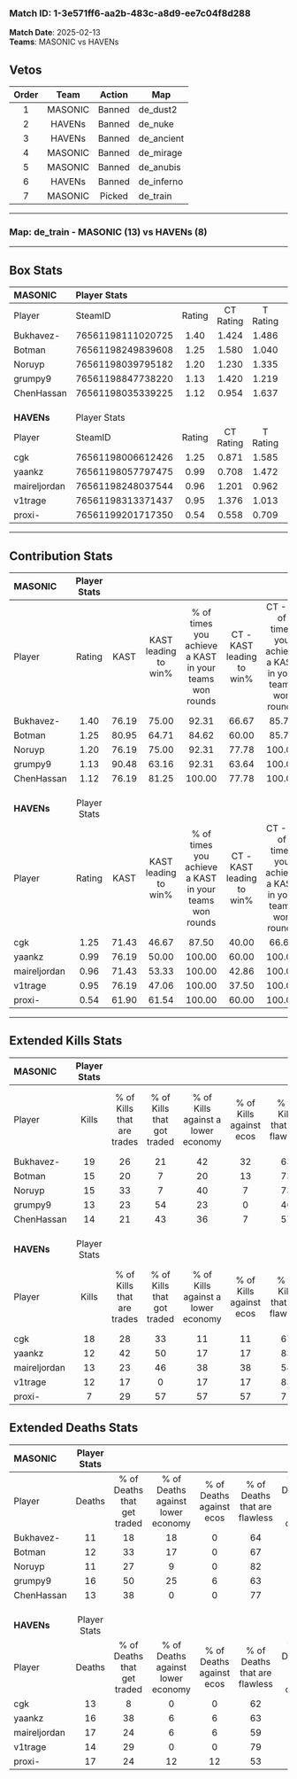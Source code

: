 ### Match ID: 1-3e571ff6-aa2b-483c-a8d9-ee7c04f8d288  
**Match Date**: 2025-02-13  
**Teams**: MASONIC vs HAVENs  

## Vetos  

| Order | Team | Action | Map |
| :---: | :--: | :----: | --- |
| 1 | MASONIC | Banned | de_dust2 |
| 2 | HAVENs | Banned | de_nuke |
| 3 | HAVENs | Banned | de_ancient |
| 4 | MASONIC | Banned | de_mirage |
| 5 | MASONIC | Banned | de_anubis |
| 6 | HAVENs | Banned | de_inferno |
| 7 | MASONIC | Picked | de_train |

---  

### **Map**: de_train - MASONIC (13) vs HAVENs (8)  
---  

## Box Stats  

| **MASONIC**  | Player Stats      |        |           |          |       |      |       |         |        |      |     |
| :- | :- | :-: | :-: | :-: | :-: | :-: | :-: | :-: | :-: | :-: | :-: |
| Player       | SteamID           | Rating | CT Rating | T Rating | KAST  | ADR  | Kills | Assists | Deaths | K/D  | HS% |
| Bukhavez-    | 76561198111020725 |  1.40  |   1.424   |  1.486   | 76.19 | 87.2 |  19   |    0    |   11   | 1.73 | 47  |
| Botman       | 76561198249839608 |  1.25  |   1.580   |  1.040   | 80.95 | 79.1 |  15   |    6    |   12   | 1.25 | 60  |
| Noruyp       | 76561198039795182 |  1.20  |   1.230   |  1.335   | 76.19 | 73.0 |  15   |    2    |   11   | 1.36 |  6  |
| grumpy9      | 76561198847738220 |  1.13  |   1.420   |  1.219   | 90.48 | 76.1 |  13   |    7    |   16   | 0.81 | 61  |
| ChenHassan   | 76561198035339225 |  1.12  |   0.954   |  1.637   | 76.19 | 75.1 |  14   |    3    |   13   | 1.08 | 50  |
|              |                   |        |           |          |       |      |       |         |        |      |     |
|              |                   |        |           |          |       |      |       |         |        |      |     |
|              |                   |        |           |          |       |      |       |         |        |      |     |
| **HAVENs**   | Player Stats      |        |           |          |       |      |       |         |        |      |     |
| Player       | SteamID           | Rating | CT Rating | T Rating | KAST  | ADR  | Kills | Assists | Deaths | K/D  | HS% |
| cgk          | 76561198006612426 |  1.25  |   0.871   |  1.585   | 71.43 | 75.4 |  18   |    4    |   13   | 1.38 | 44  |
| yaankz       | 76561198057797475 |  0.99  |   0.708   |  1.472   | 76.19 | 80.7 |  12   |    6    |   16   | 0.75 | 41  |
| maireljordan | 76561198248037544 |  0.96  |   1.201   |  0.962   | 71.43 | 77.5 |  13   |    6    |   17   | 0.76 | 15  |
| v1trage      | 76561198313371437 |  0.95  |   1.376   |  1.013   | 76.19 | 58.8 |  12   |    1    |   14   | 0.86 | 58  |
| proxi-       | 76561199201717350 |  0.54  |   0.558   |  0.709   | 61.90 | 49.5 |   7   |    3    |   17   | 0.41 | 42  |
---  

## Contribution Stats  

| **MASONIC**  | Player Stats |       |                      |                                                        |                           |                                                             |                          |                                                            |
| :- | :-: | :-: | :-: | :-: | :-: | :-: | :-: | :-: |
| Player       |    Rating    | KAST  | KAST leading to win% | % of times you achieve a KAST in your teams won rounds | CT - KAST leading to win% | CT - % of times you achieve a KAST in your teams won rounds | T - KAST leading to win% | T - % of times you achieve a KAST in your teams won rounds |
| Bukhavez-    |     1.40     | 76.19 |        75.00         |                         92.31                          |           66.67           |                            85.71                            |          85.71           |                           100.00                           |
| Botman       |     1.25     | 80.95 |        64.71         |                         84.62                          |           60.00           |                            85.71                            |          71.43           |                           83.33                            |
| Noruyp       |     1.20     | 76.19 |        75.00         |                         92.31                          |           77.78           |                           100.00                            |          71.43           |                           83.33                            |
| grumpy9      |     1.13     | 90.48 |        63.16         |                         92.31                          |           63.64           |                           100.00                            |          62.50           |                           83.33                            |
| ChenHassan   |     1.12     | 76.19 |        81.25         |                         100.00                         |           77.78           |                           100.00                            |          85.71           |                           100.00                           |
|              |              |       |                      |                                                        |                           |                                                             |                          |                                                            |
|              |              |       |                      |                                                        |                           |                                                             |                          |                                                            |
|              |              |       |                      |                                                        |                           |                                                             |                          |                                                            |
| **HAVENs**   | Player Stats |       |                      |                                                        |                           |                                                             |                          |                                                            |
| Player       |    Rating    | KAST  | KAST leading to win% | % of times you achieve a KAST in your teams won rounds | CT - KAST leading to win% | CT - % of times you achieve a KAST in your teams won rounds | T - KAST leading to win% | T - % of times you achieve a KAST in your teams won rounds |
| cgk          |     1.25     | 71.43 |        46.67         |                         87.50                          |           40.00           |                            66.67                            |          50.00           |                           100.00                           |
| yaankz       |     0.99     | 76.19 |        50.00         |                         100.00                         |           60.00           |                           100.00                            |          45.45           |                           100.00                           |
| maireljordan |     0.96     | 71.43 |        53.33         |                         100.00                         |           42.86           |                           100.00                            |          62.50           |                           100.00                           |
| v1trage      |     0.95     | 76.19 |        47.06         |                         100.00                         |           37.50           |                           100.00                            |          55.56           |                           100.00                           |
| proxi-       |     0.54     | 61.90 |        61.54         |                         100.00                         |           60.00           |                           100.00                            |          62.50           |                           100.00                           |
---  

## Extended Kills Stats  

| **MASONIC**  | Player Stats |                            |                            |                                    |                         |                              |                                 |                                       |                    |           |
| :- | :-: | :-: | :-: | :-: | :-: | :-: | :-: | :-: | :-: | :-: |
| Player       |    Kills     | % of Kills that are trades | % of Kills that got traded | % of Kills against a lower economy | % of Kills against ecos | % of Kills that are flawless | % of Kills that are close duels | % of Kills that are assisted by flash | Pistol Round Kills | AWP Kills |
| Bukhavez-    |      19      |             26             |             21             |                 42                 |           32            |              63              |               11                |                   5                   |         4          |     0     |
| Botman       |      15      |             20             |             7              |                 20                 |           13            |              73              |                7                |                   0                   |         0          |     0     |
| Noruyp       |      15      |             33             |             7              |                 40                 |            7            |              73              |                0                |                   7                   |         0          |    14     |
| grumpy9      |      13      |             23             |             54             |                 23                 |            0            |              46              |               15                |                   0                   |         3          |     0     |
| ChenHassan   |      14      |             21             |             43             |                 36                 |            7            |              57              |                0                |                  14                   |         0          |     0     |
|              |              |                            |                            |                                    |                         |                              |                                 |                                       |                    |           |
|              |              |                            |                            |                                    |                         |                              |                                 |                                       |                    |           |
|              |              |                            |                            |                                    |                         |                              |                                 |                                       |                    |           |
| **HAVENs**   | Player Stats |                            |                            |                                    |                         |                              |                                 |                                       |                    |           |
| Player       |    Kills     | % of Kills that are trades | % of Kills that got traded | % of Kills against a lower economy | % of Kills against ecos | % of Kills that are flawless | % of Kills that are close duels | % of Kills that are assisted by flash | Pistol Round Kills | AWP Kills |
| cgk          |      18      |             28             |             33             |                 11                 |           11            |              67              |                0                |                   0                   |         2          |     0     |
| yaankz       |      12      |             42             |             50             |                 17                 |           17            |              83              |                0                |                  25                   |         2          |     0     |
| maireljordan |      13      |             23             |             46             |                 38                 |           38            |              54              |                0                |                   0                   |         1          |     0     |
| v1trage      |      12      |             17             |             0              |                 17                 |           17            |              83              |                0                |                  17                   |         1          |     4     |
| proxi-       |      7       |             29             |             57             |                 57                 |           57            |              71              |               14                |                   0                   |         0          |     5     |
## Extended Deaths Stats  

| **MASONIC**  | Player Stats |                             |                                   |                          |                               |                            |                           |               |
| :- | :-: | :-: | :-: | :-: | :-: | :-: | :-: | :-: |
| Player       |    Deaths    | % of Deaths that get traded | % of Deaths against lower economy | % of Deaths against ecos | % of Deaths that are flawless | % of Deaths that are close | % of Deaths while blinded | Deaths to AWP |
| Bukhavez-    |      11      |             18              |                18                 |            0             |              64               |             0              |             9             |       2       |
| Botman       |      12      |             33              |                17                 |            0             |              67               |             8              |             0             |       1       |
| Noruyp       |      11      |             27              |                 9                 |            0             |              82               |             0              |             9             |       1       |
| grumpy9      |      16      |             50              |                25                 |            6             |              63               |             0              |             6             |       2       |
| ChenHassan   |      13      |             38              |                 0                 |            0             |              77               |             0              |            15             |       3       |
|              |              |                             |                                   |                          |                               |                            |                           |               |
|              |              |                             |                                   |                          |                               |                            |                           |               |
|              |              |                             |                                   |                          |                               |                            |                           |               |
| **HAVENs**   | Player Stats |                             |                                   |                          |                               |                            |                           |               |
| Player       |    Deaths    | % of Deaths that get traded | % of Deaths against lower economy | % of Deaths against ecos | % of Deaths that are flawless | % of Deaths that are close | % of Deaths while blinded | Deaths to AWP |
| cgk          |      13      |              8              |                 0                 |            0             |              62               |             0              |             8             |       4       |
| yaankz       |      16      |             38              |                 6                 |            6             |              63               |             6              |             6             |       2       |
| maireljordan |      17      |             24              |                 6                 |            6             |              59               |             12             |            12             |       2       |
| v1trage      |      14      |             29              |                 0                 |            0             |              79               |             0              |             0             |       1       |
| proxi-       |      17      |             24              |                12                 |            12            |              53               |             12             |             0             |       5       |
